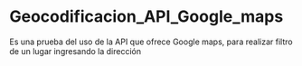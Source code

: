 # Geocodificacion_API_Google_maps
Es una prueba del uso de la API que ofrece Google maps, para realizar filtro de un lugar ingresando la dirección
